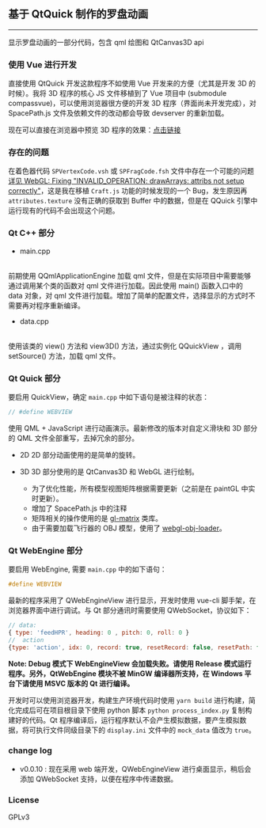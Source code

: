 ## 基于 QtQuick 制作的罗盘动画
------

显示罗盘动画的一部分代码，包含 qml 绘图和 QtCanvas3D api

### 使用 Vue 进行开发

直接使用 QtQuick 开发这款程序不如使用 Vue 开发来的方便（尤其是开发 3D 的时候）。我将 3D 程序的核心 JS 文件移植到了 Vue 项目中 (submodule compassvue)，可以使用浏览器很方便的开发 3D 程序（界面尚未开发完成），对 SpacePath.js 文件及依赖文件的改动都会导致 devserver 的重新加载。

现在可以直接在浏览器中预览 3D 程序的效果：[点击链接](https://brifuture.github.io/blog-code-example/19-01to03/compassvue-demo/index.html)

### 存在的问题

在着色器代码 `SPVertexCode.vsh` 或 `SPFragCode.fsh` 文件中存在一个可能的问题 [详见 WebGL: Fixing "INVALID_OPERATION: drawArrays: attribs not setup correctly"](http://www.mjbshaw.com/2013/03/webgl-fixing-invalidoperation.html)，这是我在移植 `Craft.js` 功能的时候发现的一个 Bug，发生原因再 `attributes.texture` 没有正确的获取到 Buffer 中的数据，但是在 QQuick 引擎中运行现有的代码不会出现这个问题。


### Qt C++ 部分
- main.cpp
<br>
前期使用 QQmlApplicationEngine 加载 qml 文件，但是在实际项目中需要能够通过调用某个类的函数对 qml 文件进行加载。因此使用 main() 函数入口中的 data 对象，对 qml 文件进行加载。增加了简单的配置文件，选择显示的方式时不需要再对程序重新编译。

- data.cpp
<br>
使用该类的 view() 方法和 view3D() 方法，通过实例化 QQuickView ，调用 setSource() 方法，加载 qml 文件。

### Qt Quick 部分

要启用 QuickView，确定 `main.cpp` 中如下语句是被注释的状态：

```cpp
// #define WEBVIEW
```

使用 QML + JavaScript 进行动画演示。最新修改的版本对自定义滑块和 3D 部分的 QML 文件全部重写，去掉冗余的部分。

* 2D 
    2D 部分动画使用的是简单的旋转。

* 3D
    3D 部分使用的是 QtCanvas3D 和 WebGL 进行绘制。
    - 为了优化性能，所有模型视图矩阵根据需要更新（之前是在 paintGL 中实时更新）。
    - 增加了 SpacePath.js 中的注释
    - 矩阵相关的操作使用的是 [gl-matrix][1] 类库。
    - 由于需要加载飞行器的 OBJ 模型，使用了 [webgl-obj-loader][2]。

### Qt WebEngine 部分

要启用 WebEngine, 需要 `main.cpp` 中的如下语句：

```cpp
#define WEBVIEW
```

最新的程序采用了 QWebEngineView 进行显示，开发时使用 vue-cli 脚手架，在浏览器界面中进行调试。与 Qt 部分通讯时需要使用 QWebSocket，协议如下：

```js
// data: 
{ type: 'feedHPR', heading: 0 , pitch: 0, roll: 0 }
//  action 
{type: 'action', idx: 0, record: true, resetRecord: false, resetPath: false}
```

**Note: Debug 模式下 WebEngineView 会加载失败。请使用 Release 模式运行程序。另外，QtWebEngine 模块不被 MinGW 编译器所支持，在 Windows 平台下请使用 MSVC 版本的 Qt 进行编译。**

开发时可以使用浏览器开发，构建生产环境代码时使用 `yarn build` 进行构建，简化完成后可在项目根目录下使用 python 脚本 `python process_index.py` 复制构建好的代码。Qt 程序编译后，运行程序默认不会产生模拟数据，要产生模拟数据，将可执行文件同级目录下的 `display.ini` 文件中的 `mock_data` 值改为 `true`。

### change log

- v0.0.10 :  现在采用 web 端开发，QWebEngineView 进行桌面显示，稍后会添加 QWebSocket 支持，以便在程序中传递数据。

### License 

GPLv3

[1]: http://glmatrix.net/
[2]: https://github.com/frenchtoast747/webgl-obj-loader
